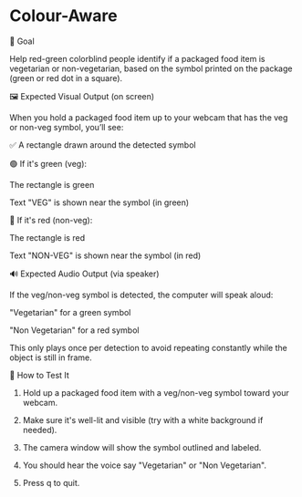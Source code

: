 # Colour-Aware

🎯 Goal

Help red-green colorblind people identify if a packaged food item is vegetarian or non-vegetarian, based on the symbol printed on the package (green or red dot in a square).


🖼️ Expected Visual Output (on screen)


When you hold a packaged food item up to your webcam that has the veg or non-veg symbol, you’ll see:

✅ A rectangle drawn around the detected symbol

🟢 If it's green (veg):

The rectangle is green

Text "VEG" is shown near the symbol (in green)

🔴 If it's red (non-veg):

The rectangle is red

Text "NON-VEG" is shown near the symbol (in red)


🔊 Expected Audio Output (via speaker)

If the veg/non-veg symbol is detected, the computer will speak aloud:

"Vegetarian" for a green symbol

"Non Vegetarian" for a red symbol

This only plays once per detection to avoid repeating constantly while the object is still in frame.


🧪 How to Test It

1) Hold up a packaged food item with a veg/non-veg symbol toward your webcam.

2) Make sure it's well-lit and visible (try with a white background if needed).

3) The camera window will show the symbol outlined and labeled.

4) You should hear the voice say "Vegetarian" or "Non Vegetarian".

5) Press q to quit.
